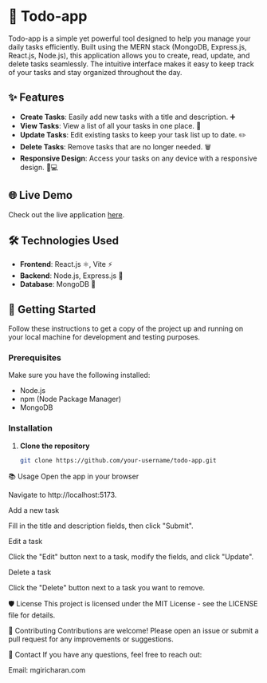# 📝 Todo-app

Todo-app is a simple yet powerful tool designed to help you manage your daily tasks efficiently. Built using the MERN stack (MongoDB, Express.js, React.js, Node.js), this application allows you to create, read, update, and delete tasks seamlessly. The intuitive interface makes it easy to keep track of your tasks and stay organized throughout the day.

## ✨ Features

- **Create Tasks**: Easily add new tasks with a title and description. ➕
- **View Tasks**: View a list of all your tasks in one place. 👀
- **Update Tasks**: Edit existing tasks to keep your task list up to date. ✏️
- **Delete Tasks**: Remove tasks that are no longer needed. 🗑️
- **Responsive Design**: Access your tasks on any device with a responsive design. 📱💻

## 🌐 Live Demo

Check out the live application [here](https://giri-todo-app.onrender.com/).

## 🛠️ Technologies Used

- **Frontend**: React.js ⚛️, Vite ⚡
- **Backend**: Node.js, Express.js 🚀
- **Database**: MongoDB 🍃

## 🚀 Getting Started

Follow these instructions to get a copy of the project up and running on your local machine for development and testing purposes.

### Prerequisites

Make sure you have the following installed:

- Node.js
- npm (Node Package Manager)
- MongoDB

### Installation

1. **Clone the repository**

   ```bash
   git clone https://github.com/your-username/todo-app.git

📚 Usage
Open the app in your browser

Navigate to http://localhost:5173.

Add a new task

Fill in the title and description fields, then click "Submit".

Edit a task

Click the "Edit" button next to a task, modify the fields, and click "Update".

Delete a task

Click the "Delete" button next to a task you want to remove.

🛡️ License
This project is licensed under the MIT License - see the LICENSE file for details.

🤝 Contributing
Contributions are welcome! Please open an issue or submit a pull request for any improvements or suggestions.

📧 Contact
If you have any questions, feel free to reach out:

Email: mgiricharan.com

